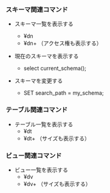 
### スキーマ関連コマンド

- スキーマ一覧を表示する
  - ¥dn
  - ¥dn+ （アクセス権も表示する）

- 現在のスキーマを表示する
  - select current_schema();

- スキーマを変更する
  - SET search_path = my_schema;

### テーブル関連コマンド

- テーブル一覧を表示する
  - ¥dt
  - ¥dt+ （サイズも表示する）

### ビュー関連コマンド

- ビュー一覧を表示する
  - ¥dv
  - ¥dv+ （サイズも表示する）
